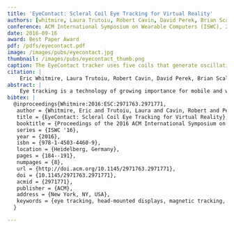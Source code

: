 ```yaml
---
title: 'EyeContact: Scleral Coil Eye Tracking for Virtual Reality'
authors: [whitmire, Laura Trutoiu, Robert Cavin, David Perek, Brian Scally, James O. Phillips, patel]
conference: ACM International Symposium on Wearable Computers (ISWC), 2016
date: 2016-09-16
award: Best Paper Award
pdf: /pdfs/eyecontact.pdf
image: /images/pubs/eyecontact.jpg
thumbnail: /images/pubs/eyecontact_thumb.png
caption: The EyeContact tracker uses five coils that generate oscillating magnetic fields. By examining the signal in the scleral coil worn by the user, we are able to reconstruct the eye's orientation. Our model is able to predict eye gaze orientation with a mean error of 0.094 degrees.
citation: |
    Eric Whitmire, Laura Trutoiu, Robert Cavin, David Perek, Brian Scally, James Phillips, and Shwetak Patel. 2016. EyeContact: scleral coil eye tracking for virtual reality. In Proceedings of the 2016 ACM International Symposium on Wearable Computers (ISWC '16). ACM, New York, NY, USA, 184-191. DOI: http://dx.doi.org/10.1145/2971763.2971771
abstract: |
    Eye tracking is a technology of growing importance for mobile and wearable systems, particularly for newly emerging virtual and augmented reality applications (VR and AR). Current eye tracking solutions for wearable AR and VR headsets rely on optical tracking and achieve a typical accuracy of 0.5° to 1°. We investigate a high temporal and spatial resolution eye tracking system based on magnetic tracking using scleral search coils. This technique has historically relied on large generator coils several meters in diameter or requires a restraint for the user’s head. We propose a wearable scleral search coil tracking system that allows the user to walk around, and eliminates the need for a head restraint or room-sized coils. Our technique involves a unique placement of generator coils as well as a new calibration approach that accounts for the less uniform magnetic field created by the smaller coils. Using this technique, we can estimate the orientation of the eye with a mean calibrated accuracy of 0.094°.
bibtex: |
  @inproceedings{Whitmire:2016:ESC:2971763.2971771,
   author = {Whitmire, Eric and Trutoiu, Laura and Cavin, Robert and Perek, David and Scally, Brian and Phillips, James and Patel, Shwetak},
   title = {EyeContact: Scleral Coil Eye Tracking for Virtual Reality},
   booktitle = {Proceedings of the 2016 ACM International Symposium on Wearable Computers},
   series = {ISWC '16},
   year = {2016},
   isbn = {978-1-4503-4460-9},
   location = {Heidelberg, Germany},
   pages = {184--191},
   numpages = {8},
   url = {http://doi.acm.org/10.1145/2971763.2971771},
   doi = {10.1145/2971763.2971771},
   acmid = {2971771},
   publisher = {ACM},
   address = {New York, NY, USA},
   keywords = {eye tracking, head-mounted displays, magnetic tracking, scleral search coils, virtual reality},
  } 

---
```

